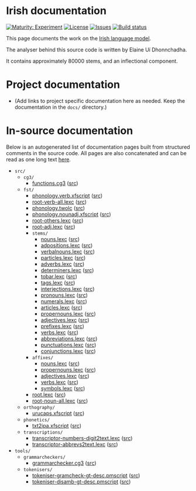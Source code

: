 # Irish documentation

[![Maturity: Experiment](https://img.shields.io/badge/Maturity-Experiment-black.svg)](https://giellalt.github.io/MaturityClassification.html)
[![License](https://img.shields.io/github/license/giellalt/lang-gle)](https://github.com/giellalt/lang-gle/blob/main/LICENSE)
[![Issues](https://img.shields.io/github/issues/giellalt/lang-gle)](https://github.com/giellalt/lang-gle/issues)
[![Build status](https://github.com/giellalt/lang-gle/workflows/Speller%20CI+CD/badge.svg)](https://github.com/giellalt/lang-gle/actions)

This page documents the work on the [Irish language model](http://github.com/giellalt/lang-gle). 

The analyser behind this source code is written by Elaine Uí Dhonnchadha.

It contains approximately 80000 stems, and an inflectional component.

# Project documentation

* (Add links to project specific documentation here as needed. Keep the documentation in the `docs/` directory.)

# In-source documentation

Below is an autogenerated list of documentation pages built from structured comments in the source code. All pages are also concatenated and can be read as one long text [here](gle.md).

* `src/`
    * `cg3/`
        * [functions.cg3](src-cg3-functions.cg3.html) ([src](https://github.com/giellalt/lang-gle/blob/main/src/cg3/functions.cg3))
    * `fst/`
        * [phonology.verb.xfscript](src-fst-phonology.verb.xfscript.html) ([src](https://github.com/giellalt/lang-gle/blob/main/src/fst/phonology.verb.xfscript))
        * [root-verb-all.lexc](src-fst-root-verb-all.lexc.html) ([src](https://github.com/giellalt/lang-gle/blob/main/src/fst/root-verb-all.lexc))
        * [phonology.twolc](src-fst-phonology.twolc.html) ([src](https://github.com/giellalt/lang-gle/blob/main/src/fst/phonology.twolc))
        * [phonology.nounadj.xfscript](src-fst-phonology.nounadj.xfscript.html) ([src](https://github.com/giellalt/lang-gle/blob/main/src/fst/phonology.nounadj.xfscript))
        * [root-others.lexc](src-fst-root-others.lexc.html) ([src](https://github.com/giellalt/lang-gle/blob/main/src/fst/root-others.lexc))
        * [root-adj.lexc](src-fst-root-adj.lexc.html) ([src](https://github.com/giellalt/lang-gle/blob/main/src/fst/root-adj.lexc))
        * `stems/`
            * [nouns.lexc](src-fst-stems-nouns.lexc.html) ([src](https://github.com/giellalt/lang-gle/blob/main/src/fst/stems/nouns.lexc))
            * [adpositions.lexc](src-fst-stems-adpositions.lexc.html) ([src](https://github.com/giellalt/lang-gle/blob/main/src/fst/stems/adpositions.lexc))
            * [verbalnouns.lexc](src-fst-stems-verbalnouns.lexc.html) ([src](https://github.com/giellalt/lang-gle/blob/main/src/fst/stems/verbalnouns.lexc))
            * [particles.lexc](src-fst-stems-particles.lexc.html) ([src](https://github.com/giellalt/lang-gle/blob/main/src/fst/stems/particles.lexc))
            * [adverbs.lexc](src-fst-stems-adverbs.lexc.html) ([src](https://github.com/giellalt/lang-gle/blob/main/src/fst/stems/adverbs.lexc))
            * [determiners.lexc](src-fst-stems-determiners.lexc.html) ([src](https://github.com/giellalt/lang-gle/blob/main/src/fst/stems/determiners.lexc))
            * [tobar.lexc](src-fst-stems-tobar.lexc.html) ([src](https://github.com/giellalt/lang-gle/blob/main/src/fst/stems/tobar.lexc))
            * [tags.lexc](src-fst-stems-tags.lexc.html) ([src](https://github.com/giellalt/lang-gle/blob/main/src/fst/stems/tags.lexc))
            * [interjections.lexc](src-fst-stems-interjections.lexc.html) ([src](https://github.com/giellalt/lang-gle/blob/main/src/fst/stems/interjections.lexc))
            * [pronouns.lexc](src-fst-stems-pronouns.lexc.html) ([src](https://github.com/giellalt/lang-gle/blob/main/src/fst/stems/pronouns.lexc))
            * [numerals.lexc](src-fst-stems-numerals.lexc.html) ([src](https://github.com/giellalt/lang-gle/blob/main/src/fst/stems/numerals.lexc))
            * [articles.lexc](src-fst-stems-articles.lexc.html) ([src](https://github.com/giellalt/lang-gle/blob/main/src/fst/stems/articles.lexc))
            * [propernouns.lexc](src-fst-stems-propernouns.lexc.html) ([src](https://github.com/giellalt/lang-gle/blob/main/src/fst/stems/propernouns.lexc))
            * [adjectives.lexc](src-fst-stems-adjectives.lexc.html) ([src](https://github.com/giellalt/lang-gle/blob/main/src/fst/stems/adjectives.lexc))
            * [prefixes.lexc](src-fst-stems-prefixes.lexc.html) ([src](https://github.com/giellalt/lang-gle/blob/main/src/fst/stems/prefixes.lexc))
            * [verbs.lexc](src-fst-stems-verbs.lexc.html) ([src](https://github.com/giellalt/lang-gle/blob/main/src/fst/stems/verbs.lexc))
            * [abbreviations.lexc](src-fst-stems-abbreviations.lexc.html) ([src](https://github.com/giellalt/lang-gle/blob/main/src/fst/stems/abbreviations.lexc))
            * [punctuations.lexc](src-fst-stems-punctuations.lexc.html) ([src](https://github.com/giellalt/lang-gle/blob/main/src/fst/stems/punctuations.lexc))
            * [conjunctions.lexc](src-fst-stems-conjunctions.lexc.html) ([src](https://github.com/giellalt/lang-gle/blob/main/src/fst/stems/conjunctions.lexc))
        * `affixes/`
            * [nouns.lexc](src-fst-affixes-nouns.lexc.html) ([src](https://github.com/giellalt/lang-gle/blob/main/src/fst/affixes/nouns.lexc))
            * [propernouns.lexc](src-fst-affixes-propernouns.lexc.html) ([src](https://github.com/giellalt/lang-gle/blob/main/src/fst/affixes/propernouns.lexc))
            * [adjectives.lexc](src-fst-affixes-adjectives.lexc.html) ([src](https://github.com/giellalt/lang-gle/blob/main/src/fst/affixes/adjectives.lexc))
            * [verbs.lexc](src-fst-affixes-verbs.lexc.html) ([src](https://github.com/giellalt/lang-gle/blob/main/src/fst/affixes/verbs.lexc))
            * [symbols.lexc](src-fst-affixes-symbols.lexc.html) ([src](https://github.com/giellalt/lang-gle/blob/main/src/fst/affixes/symbols.lexc))
        * [root.lexc](src-fst-root.lexc.html) ([src](https://github.com/giellalt/lang-gle/blob/main/src/fst/root.lexc))
        * [root-noun-all.lexc](src-fst-root-noun-all.lexc.html) ([src](https://github.com/giellalt/lang-gle/blob/main/src/fst/root-noun-all.lexc))
    * `orthography/`
        * [urucaps.xfscript](src-orthography-urucaps.xfscript.html) ([src](https://github.com/giellalt/lang-gle/blob/main/src/orthography/urucaps.xfscript))
    * `phonetics/`
        * [txt2ipa.xfscript](src-phonetics-txt2ipa.xfscript.html) ([src](https://github.com/giellalt/lang-gle/blob/main/src/phonetics/txt2ipa.xfscript))
    * `transcriptions/`
        * [transcriptor-numbers-digit2text.lexc](src-transcriptions-transcriptor-numbers-digit2text.lexc.html) ([src](https://github.com/giellalt/lang-gle/blob/main/src/transcriptions/transcriptor-numbers-digit2text.lexc))
        * [transcriptor-abbrevs2text.lexc](src-transcriptions-transcriptor-abbrevs2text.lexc.html) ([src](https://github.com/giellalt/lang-gle/blob/main/src/transcriptions/transcriptor-abbrevs2text.lexc))
* `tools/`
    * `grammarcheckers/`
        * [grammarchecker.cg3](tools-grammarcheckers-grammarchecker.cg3.html) ([src](https://github.com/giellalt/lang-gle/blob/main/tools/grammarcheckers/grammarchecker.cg3))
    * `tokenisers/`
        * [tokeniser-gramcheck-gt-desc.pmscript](tools-tokenisers-tokeniser-gramcheck-gt-desc.pmscript.html) ([src](https://github.com/giellalt/lang-gle/blob/main/tools/tokenisers/tokeniser-gramcheck-gt-desc.pmscript))
        * [tokeniser-disamb-gt-desc.pmscript](tools-tokenisers-tokeniser-disamb-gt-desc.pmscript.html) ([src](https://github.com/giellalt/lang-gle/blob/main/tools/tokenisers/tokeniser-disamb-gt-desc.pmscript))
